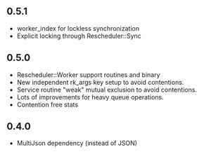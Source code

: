 0.5.1
-----
* worker_index for lockless synchronization
* Explicit locking through Rescheduler::Sync

0.5.0
-----
* Rescheduler::Worker support routines and binary
* New independent rk_args key setup to avoid contentions.
* Service routine "weak" mutual exclusion to avoid contentions.
* Lots of improvements for heavy queue operations.
* Contention free stats

0.4.0
-----
* MultiJson dependency (instead of JSON)
